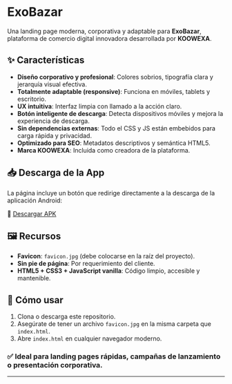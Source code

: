 # ExoBazar

Una landing page moderna, corporativa y adaptable para **ExoBazar**, plataforma de comercio digital innovadora desarrollada por **KOOWEXA**.

## ✨ Características

- **Diseño corporativo y profesional**: Colores sobrios, tipografía clara y jerarquía visual efectiva.
- **Totalmente adaptable (responsive)**: Funciona en móviles, tablets y escritorio.
- **UX intuitiva**: Interfaz limpia con llamado a la acción claro.
- **Botón inteligente de descarga**: Detecta dispositivos móviles y mejora la experiencia de descarga.
- **Sin dependencias externas**: Todo el CSS y JS están embebidos para carga rápida y privacidad.
- **Optimizado para SEO**: Metadatos descriptivos y semántica HTML5.
- **Marca KOOWEXA**: Incluida como creadora de la plataforma.

## 📥 Descarga de la App

La página incluye un botón que redirige directamente a la descarga de la aplicación Android:

🔗 [Descargar APK](https://apk.e-droid.net/apk/app3759538-nor4ju.apk?v=4)

## 🖼️ Recursos

- **Favicon**: `favicon.jpg` (debe colocarse en la raíz del proyecto).
- **Sin pie de página**: Por requerimiento del cliente.
- **HTML5 + CSS3 + JavaScript vanilla**: Código limpio, accesible y mantenible.

## 🚀 Cómo usar

1. Clona o descarga este repositorio.
2. Asegúrate de tener un archivo `favicon.jpg` en la misma carpeta que `index.html`.
3. Abre `index.html` en cualquier navegador moderno.

### ✅ Ideal para landing pages rápidas, campañas de lanzamiento o presentación corporativa.

---
